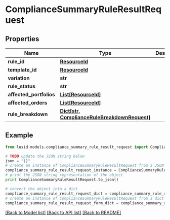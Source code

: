 # ComplianceSummaryRuleResultRequest


## Properties
Name | Type | Description | Notes
------------ | ------------- | ------------- | -------------
**rule_id** | [**ResourceId**](ResourceId.md) |  | 
**template_id** | [**ResourceId**](ResourceId.md) |  | 
**variation** | **str** |  | 
**rule_status** | **str** |  | 
**affected_portfolios** | [**List[ResourceId]**](ResourceId.md) |  | 
**affected_orders** | [**List[ResourceId]**](ResourceId.md) |  | 
**rule_breakdown** | [**Dict[str, ComplianceRuleBreakdownRequest]**](ComplianceRuleBreakdownRequest.md) |  | 

## Example

```python
from lusid.models.compliance_summary_rule_result_request import ComplianceSummaryRuleResultRequest

# TODO update the JSON string below
json = "{}"
# create an instance of ComplianceSummaryRuleResultRequest from a JSON string
compliance_summary_rule_result_request_instance = ComplianceSummaryRuleResultRequest.from_json(json)
# print the JSON string representation of the object
print ComplianceSummaryRuleResultRequest.to_json()

# convert the object into a dict
compliance_summary_rule_result_request_dict = compliance_summary_rule_result_request_instance.to_dict()
# create an instance of ComplianceSummaryRuleResultRequest from a dict
compliance_summary_rule_result_request_form_dict = compliance_summary_rule_result_request.from_dict(compliance_summary_rule_result_request_dict)
```
[[Back to Model list]](../README.md#documentation-for-models) [[Back to API list]](../README.md#documentation-for-api-endpoints) [[Back to README]](../README.md)


